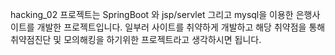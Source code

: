 hacking_02 프로젝트는 SpringBoot 와 jsp/servlet 그리고 mysql을 이용한 은행사이트를 개발한 프로젝트입니다.
일부러 사이트를 취약하게 개발하고 해당 취약점을 통해 취약점진단 및 모의해킹을 하기위한 프로젝트라고 생각하시면 됩니다.
